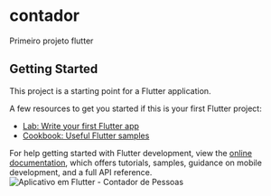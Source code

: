 # contador

Primeiro projeto flutter

## Getting Started

This project is a starting point for a Flutter application.

A few resources to get you started if this is your first Flutter project:

- [Lab: Write your first Flutter app](https://docs.flutter.dev/get-started/codelab)
- [Cookbook: Useful Flutter samples](https://docs.flutter.dev/cookbook)

For help getting started with Flutter development, view the
[online documentation](https://docs.flutter.dev/), which offers tutorials,
samples, guidance on mobile development, and a full API reference.
![Aplicativo em Flutter - Contador de Pessoas](https://user-images.githubusercontent.com/57304383/217954411-c2fe9b2d-f063-4bd7-845d-545c101abe1c.jpeg)
